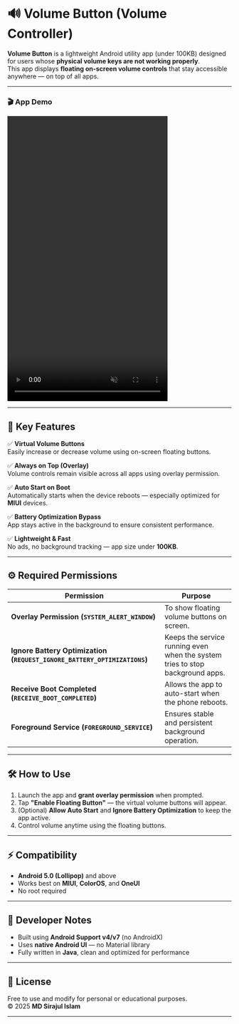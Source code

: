 # 🔊 Volume Button (Volume Controller)

**Volume Button** is a lightweight Android utility app (under 100KB) designed for users whose **physical volume keys are not working properly**.  
This app displays **floating on-screen volume controls** that stay accessible anywhere — on top of all apps.

---

<h3>🎬 App Demo</h3>

<video width="360" height="640" controls autoplay muted loop>
  <source src="Screenrecorder-2025-10-21-20-59-37-523.mp4" type="video/mp4">
  Your browser does not support the video tag.
</video>

---

## 🌟 Key Features

✅ **Virtual Volume Buttons**  
Easily increase or decrease volume using on-screen floating buttons.

✅ **Always on Top (Overlay)**  
Volume controls remain visible across all apps using overlay permission.

✅ **Auto Start on Boot**  
Automatically starts when the device reboots — especially optimized for **MIUI** devices.

✅ **Battery Optimization Bypass**  
App stays active in the background to ensure consistent performance.

✅ **Lightweight & Fast**  
No ads, no background tracking — app size under **100KB**.

---

## ⚙️ Required Permissions

| Permission | Purpose |
|-------------|----------|
| **Overlay Permission (`SYSTEM_ALERT_WINDOW`)** | To show floating volume buttons on screen. |
| **Ignore Battery Optimization (`REQUEST_IGNORE_BATTERY_OPTIMIZATIONS`)** | Keeps the service running even when the system tries to stop background apps. |
| **Receive Boot Completed (`RECEIVE_BOOT_COMPLETED`)** | Allows the app to auto-start when the phone reboots. |
| **Foreground Service (`FOREGROUND_SERVICE`)** | Ensures stable and persistent background operation. |

---

## 🛠️ How to Use

1. Launch the app and **grant overlay permission** when prompted.  
2. Tap **"Enable Floating Button"** — the virtual volume buttons will appear.  
3. (Optional) **Allow Auto Start** and **Ignore Battery Optimization** to keep the app active.  
4. Control volume anytime using the floating buttons.

---

## ⚡ Compatibility

- **Android 5.0 (Lollipop)** and above  
- Works best on **MIUI**, **ColorOS**, and **OneUI**  
- No root required

---

## 🧩 Developer Notes

- Built using **Android Support v4/v7** (no AndroidX)  
- Uses **native Android UI** — no Material library  
- Fully written in **Java**, clean and optimized for performance

---

## 📜 License

Free to use and modify for personal or educational purposes.  
© 2025 **MD Sirajul Islam**

---

